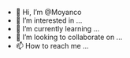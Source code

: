 - 👋 Hi, I’m @Moyanco
- 👀 I’m interested in ...
- 🌱 I’m currently learning ...
- 💞️ I’m looking to collaborate on ...
- 📫 How to reach me ...

<!---
Moyanco/Moyanco is a ✨ special ✨ repository because its `README.md` (this file) appears on your GitHub profile.
You can click the Preview link to take a look at your changes.
--->
